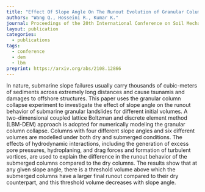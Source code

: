```yaml
---
title: "Effect Of Slope Angle On The Runout Evolution of Granular Column Collapse for Varying Initial Volumes"
authors: "Wang Q., Hosseini R., Kumar K."
journal: Proceedings of the 20th International Conference on Soil Mechanics and Geotechnical Engineering, Sydney 2021
layout: publication
categories: 
  - publications
tags:
  - conference
  - dem
  - lbm
preprint: https://arxiv.org/abs/2108.12866
---
```


In nature, submarine slope failures usually carry thousands of cubic-meters of sediments across extremely long distances and cause tsunamis and damages to offshore structures. This paper uses the granular column collapse experiment to investigate the effect of slope angle on the runout behavior of submarine granular landslides for different initial volumes. A two-dimensional  coupled  lattice  Boltzman  and  discrete  element  method  (LBM-DEM)  approach  is  adopted  for  numerically modeling the granular column collapse. Columns with four different slope angles and six different volumes are modelled under both  dry  and  submerged  conditions.  The  effects  of  hydrodynamic  interactions,  including  the  generation  of  excess  pore pressures, hydroplaning, and drag forces and formation of turbulent vortices, are used to explain the difference in the runout behavior of the submerged columns compared to the dry columns. The results show that at any given slope angle, there is a threshold volume above which the submerged columns have a larger final runout compared to their dry counterpart, and this threshold volume decreases with slope angle.
